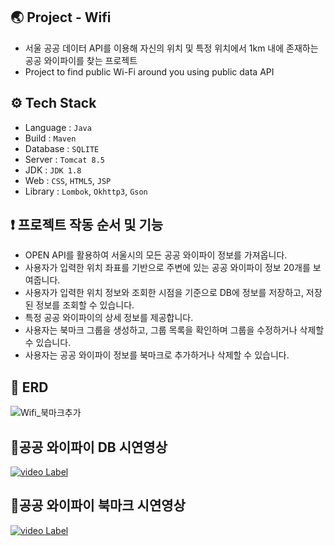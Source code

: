 ## 🌏 Project - Wifi
- 서울 공공 데이터 API를 이용해 자신의 위치 및 특정 위치에서 1km 내에 존재하는 공공 와이파이를 찾는 프로젝트
- Project to find public Wi-Fi around you using public data API

## ⚙ Tech Stack
- Language : `Java`
- Build : `Maven`
- Database : `SQLITE`
- Server : `Tomcat 8.5`
- JDK : `JDK 1.8`
- Web : `CSS`, `HTML5`, `JSP`
- Library : `Lombok`, `Okhttp3`, `Gson`


## ❗ 프로젝트 작동 순서 및 기능
- OPEN API를 활용하여 서울시의 모든 공공 와이파이 정보를 가져옵니다.
- 사용자가 입력한 위치 좌표를 기반으로 주변에 있는 공공 와이파이 정보 20개를 보여줍니다.
- 사용자가 입력한 위치 정보와 조회한 시점을 기준으로 DB에 정보를 저장하고, 저장된 정보를 조회할 수 있습니다.
- 특정 공공 와이파이의 상세 정보를 제공합니다.
- 사용자는 북마크 그룹을 생성하고, 그룹 목록을 확인하며 그룹을 수정하거나 삭제할 수 있습니다.
- 사용자는 공공 와이파이 정보를 북마크로 추가하거나 삭제할 수 있습니다.

## 📌 ERD
![Wifi_북마크추가](https://github.com/kdmin0706/Public-Wifi/assets/124044861/e92f07a8-7062-412e-a9a7-6eb6e28b1a9d)

## 📌공공 와이파이 DB 시연영상
[![video Label](http://img.youtube.com/vi/kGk7caUQXY4/0.jpg)](https://youtu.be/kGk7caUQXY4)

## 📌공공 와이파이 북마크 시연영상
[![video Label](http://img.youtube.com/vi/FVyeQ4SgxTI/0.jpg)](https://youtu.be/FVyeQ4SgxTI)